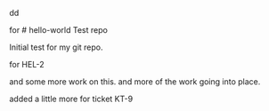 
dd


for # hello-world
Test repo

Initial test for my git repo.


for HEL-2


and some more work on this.
and more of the work going into place.

added a little more for ticket KT-9
